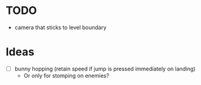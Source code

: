 


# TODO

- camera that sticks to level boundary


# Ideas
- [ ] bunny hopping (retain speed if jump is pressed immediately on landing)
    - Or only for stomping on enemies?

